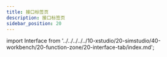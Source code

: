 ```yaml
---
title: 接口标签页
description: 接口标签页
sidebar_position: 20
---
```


import Interface from '../../../../../10-xstudio/20-simstudio/40-workbench/20-function-zone/20-interface-tab/index.md';

<Interface />
